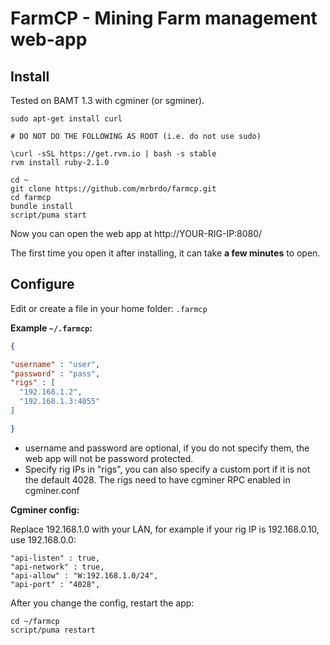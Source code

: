 # FarmCP - Mining Farm management web-app

## Install

Tested on BAMT 1.3 with cgminer (or sgminer).

```
sudo apt-get install curl

# DO NOT DO THE FOLLOWING AS ROOT (i.e. do not use sudo)

\curl -sSL https://get.rvm.io | bash -s stable
rvm install ruby-2.1.0

cd ~
git clone https://github.com/mrbrdo/farmcp.git
cd farmcp
bundle install
script/puma start
```

Now you can open the web app at http://YOUR-RIG-IP:8080/

The first time you open it after installing, it can take **a few minutes** to open.

## Configure

Edit or create a file in your home folder: `.farmcp`

**Example `~/.farmcp`:**

```json
{

"username" : "user",
"password" : "pass",
"rigs" : [
  "192.168.1.2",
  "192.168.1.3:4055"
]

}
```

* username and password are optional, if you do not specify them, the web app will not be password protected.
* Specify rig IPs in "rigs", you can also specify a custom port if it is not the default 4028. The rigs need to have cgminer RPC enabled in cgminer.conf

**Cgminer config:**

Replace 192.168.1.0 with your LAN, for example if your rig IP is 192.168.0.10, use 192.168.0.0:

```
"api-listen" : true,
"api-network" : true,
"api-allow" : "W:192.168.1.0/24",
"api-port" : "4028",
```

After you change the config, restart the app:

```
cd ~/farmcp
script/puma restart
```
